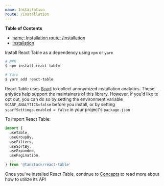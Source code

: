 ```yaml
---
name: Installation
route: /installation
---
```


<!-- START doctoc generated TOC please keep comment here to allow auto update -->
<!-- DON'T EDIT THIS SECTION, INSTEAD RE-RUN doctoc TO UPDATE -->

**Table of Contents**

- [name: Installation
  route: /installation](#name-installation%0Aroute-installation)
- [Installation](#installation)

<!-- END doctoc generated TOC please keep comment here to allow auto update -->

Install React Table as a dependency using `npm` or `yarn`

```bash
# NPM
$ npm install react-table

# Yarn
$ yarn add react-table
```

React Table uses [Scarf](https://www.npmjs.com/package/@scarf/scarf) to collect
anonymized installation analytics. These anlytics help support the maintainers
of this library. However, if you'd like to opt out, you can do so by setting the
environment variable `SCARF_ANALYTICS=false` before you install, or by setting
`scarfSettings.enabled = false` in your project's `package.json`

To import React Table:

```js
import {
  useTable,
  useGroupBy,
  useFilters,
  useSortBy,
  useExpanded,
  usePagination,
  ...
} from '@tanstack/react-table'
```

Once you've installed React Table, continue to [Concepts](./concepts) to read more about how to utilize its API
